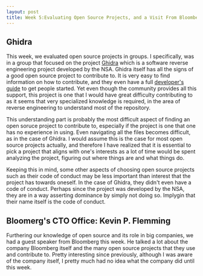 ```yaml
---
layout: post
title: Week 5:Evaluating Open Source Projects, and a Visit From Bloomberg
---
```


## Ghidra
This week, we evaluated open source projects in groups. I specifically, was in a group that focused on the project [Ghidra](https://www.nsa.gov/resources/everyone/ghidra/) which is a software reverse engineering project developed by the NSA. Ghidra itself has all the signs of a good open source project to contribute to. It is very easy to find information on how to contribute, and they even have a full [developer's guide](https://github.com/NationalSecurityAgency/ghidra/blob/master/DevGuide.md) to get people started. Yet even though the community provides all this support, this project is one that I would have great difficulty contributing to as it seems that very specialized knowledge is required, in the area of reverse engineering to understand most of the repository. 

This understanding part is probably the most difficult aspect of finding an open soruce project to contribute to, especially if the project is one that one has no experience in using. Even navigating all the files becomes difficult, as in the case of Ghidra.
I would assume this is the case for most open source projects actually, and therefore I have realized that it is essential to pick a project that aligns with one's interests as a lot of time would be spent analyzing the project, figuring out where things are and what things do.

Keeping this in mind, some other aspects of choosing open source projects such as their code of conduct may be less important than interest that the project has towards oneself. 
In the case of Ghidra, they didn't even have a code of conduct. Perhaps since the project was developed by the NSA, they are in a way asserting dominance by simply not doing so. Implygin that their name itself is the code of conduct.

## Bloomerg's CTO Office: Kevin P. Flemming
Furthering our knowledge of open source and its role in big companies, we had a guest speaker from Bloomberg this week. He talked a lot about the company Bloomberg itself and the many open source projects that they use and contribute to. Pretty interesting since previously, although I was aware of the company itself, I pretty much had no idea what the company did until this week.  


